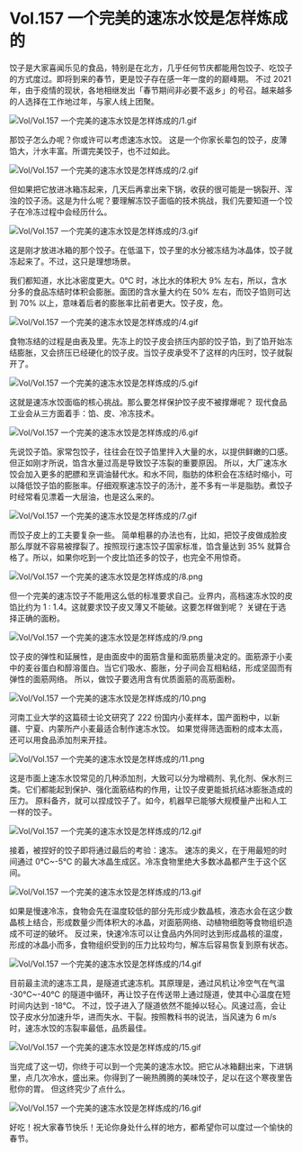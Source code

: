 # Vol.157 一个完美的速冻水饺是怎样炼成的

饺子是大家喜闻乐见的食品，特别是在北方，几乎任何节庆都能用包饺子、吃饺子的方式度过。即将到来的春节，更是饺子存在感一年一度的的巅峰期。
不过 2021 年，由于疫情的现状，各地相继发出「春节期间非必要不返乡」的号召。越来越多的人选择在工作地过年，与家人线上团聚。

![Vol/Vol.157 一个完美的速冻水饺是怎样炼成的/1.gif](https://cdn.jsdelivr.net/gh/ipaperclip-icu/static/image/文字稿/Vol/Vol.157%20一个完美的速冻水饺是怎样炼成的/1.gif)

那饺子怎么办呢？你或许可以考虑速冻水饺。
这是一个你家长辈包的饺子，皮薄馅大，汁水丰富。所谓完美饺子，也不过如此。

![Vol/Vol.157 一个完美的速冻水饺是怎样炼成的/2.gif](https://cdn.jsdelivr.net/gh/ipaperclip-icu/static/image/文字稿/Vol/Vol.157%20一个完美的速冻水饺是怎样炼成的/2.gif)

但如果把它放进冰箱冻起来，几天后再拿出来下锅，收获的很可能是一锅裂开、浑浊的饺子汤。这是为什么呢？要理解冻饺子面临的技术挑战，我们先要知道一个饺子在冷冻过程中会经历什么。

![Vol/Vol.157 一个完美的速冻水饺是怎样炼成的/3.gif](https://cdn.jsdelivr.net/gh/ipaperclip-icu/static/image/文字稿/Vol/Vol.157%20一个完美的速冻水饺是怎样炼成的/3.gif)

这是刚才放进冰箱的那个饺子。在低温下，饺子里的水分被冻结为冰晶体，饺子就冻起来了。不过，这只是理想场景。

我们都知道，水比冰密度更大。0℃ 时，冰比水的体积大 9% 左右，所以，含水分多的食品冻结时体积会膨胀。面团的含水量大约在 50% 左右，而饺子馅则可达到 70% 以上，意味着后者的膨胀率比前者更大。饺子皮，危。

![Vol/Vol.157 一个完美的速冻水饺是怎样炼成的/4.gif](https://cdn.jsdelivr.net/gh/ipaperclip-icu/static/image/文字稿/Vol/Vol.157%20一个完美的速冻水饺是怎样炼成的/4.gif)

食物冻结的过程是由表及里。先冻上的饺子皮会挤压内部的饺子馅，到了馅开始冻结膨胀，又会挤压已经硬化的饺子皮。当饺子皮承受不了这样的内压时，饺子就裂开了。

![Vol/Vol.157 一个完美的速冻水饺是怎样炼成的/5.gif](https://cdn.jsdelivr.net/gh/ipaperclip-icu/static/image/文字稿/Vol/Vol.157%20一个完美的速冻水饺是怎样炼成的/5.gif)

这就是速冻水饺面临的核心挑战。那么要怎样保护饺子皮不被撑爆呢？
现代食品工业会从三方面着手：馅、皮、冷冻技术。

![Vol/Vol.157 一个完美的速冻水饺是怎样炼成的/6.gif](https://cdn.jsdelivr.net/gh/ipaperclip-icu/static/image/文字稿/Vol/Vol.157%20一个完美的速冻水饺是怎样炼成的/6.gif)

先说饺子馅。家常包饺子，往往会在饺子馅里拌入大量的水，以提供鲜嫩的口感。但正如刚才所说，馅含水量过高是导致饺子冻裂的重要原因。
所以，大厂速冻水饺会加入更多的肥膘和烹调油替代水。和水不同，脂肪的体积会在冻结时缩小，可以降低饺子馅的膨胀率。仔细观察速冻饺子的汤汁，差不多有一半是脂肪。煮饺子时经常看见漂着一大层油，也是这么来的。

![Vol/Vol.157 一个完美的速冻水饺是怎样炼成的/7.gif](https://cdn.jsdelivr.net/gh/ipaperclip-icu/static/image/文字稿/Vol/Vol.157%20一个完美的速冻水饺是怎样炼成的/7.gif)

而饺子皮上的工夫要复杂一些。
简单粗暴的办法也有，比如，把饺子皮做成脸皮那么厚就不容易被撑裂了。按照现行速冻饺子国家标准，馅含量达到 35% 就算合格了。所以，如果你吃到一个皮比馅还多的饺子，也完全不用惊奇。

![Vol/Vol.157 一个完美的速冻水饺是怎样炼成的/8.png](https://cdn.jsdelivr.net/gh/ipaperclip-icu/static/image/文字稿/Vol/Vol.157%20一个完美的速冻水饺是怎样炼成的/8.png)

但一个完美的速冻饺子不能用这么低的标准要求自己。业界内，高档速冻水饺的皮馅比约为 1 : 1.4。这就要求饺子皮又薄又不能破。这要怎样做到呢？
关键在于选择正确的面粉。

![Vol/Vol.157 一个完美的速冻水饺是怎样炼成的/9.png](https://cdn.jsdelivr.net/gh/ipaperclip-icu/static/image/文字稿/Vol/Vol.157%20一个完美的速冻水饺是怎样炼成的/9.png)

饺子皮的弹性和延展性，是由面皮中的面筋含量和面筋质量决定的。面筋源于小麦中的麦谷蛋白和醇溶蛋白。当它们吸水、膨胀，分子间会互相粘结，形成坚固而有弹性的面筋网络。
所以，做饺子要选用含有优质面筋的高筋面粉。

![Vol/Vol.157 一个完美的速冻水饺是怎样炼成的/10.png](https://cdn.jsdelivr.net/gh/ipaperclip-icu/static/image/文字稿/Vol/Vol.157%20一个完美的速冻水饺是怎样炼成的/10.png)

河南工业大学的这篇硕士论文研究了 222 份国内小麦样本，国产面粉中，以新疆、宁夏、内蒙所产小麦最适合制作速冻水饺。
如果觉得筛选面粉的成本太高，还可以用食品添加剂来开挂。

![Vol/Vol.157 一个完美的速冻水饺是怎样炼成的/11.png](https://cdn.jsdelivr.net/gh/ipaperclip-icu/static/image/文字稿/Vol/Vol.157%20一个完美的速冻水饺是怎样炼成的/11.png)

这是市面上速冻水饺常见的几种添加剂，大致可以分为增稠剂、乳化剂、保水剂三类。它们都能起到保护、强化面筋结构的作用，让饺子皮更能抵抗结冰膨胀造成的压力。
原料备齐，就可以捏成饺子了。如今，机器早已能够大规模量产出和人工一样的饺子。

![Vol/Vol.157 一个完美的速冻水饺是怎样炼成的/12.gif](https://cdn.jsdelivr.net/gh/ipaperclip-icu/static/image/文字稿/Vol/Vol.157%20一个完美的速冻水饺是怎样炼成的/12.gif)

接着，被捏好的饺子即将通过最后的考验：速冻。
速冻的奥义，在于用最短的时间通过 0℃\~-5℃ 的最大冰晶生成区。冷冻食物里绝大多数冰晶都产生于这个区间。

![Vol/Vol.157 一个完美的速冻水饺是怎样炼成的/13.gif](https://cdn.jsdelivr.net/gh/ipaperclip-icu/static/image/文字稿/Vol/Vol.157%20一个完美的速冻水饺是怎样炼成的/13.gif)

如果是慢速冷冻，食物会先在温度较低的部分先形成少数晶核，液态水会在这少数晶核上结合，形成数量少而体积大的冰晶，对面筋网络、动植物细胞等食物组织造成不可逆的破坏。
反过来，快速冷冻可以让食品内外同时达到形成晶核的温度，形成的冰晶小而多，食物组织受到的压力比较均匀，解冻后容易恢复到原有状态。

![Vol/Vol.157 一个完美的速冻水饺是怎样炼成的/14.gif](https://cdn.jsdelivr.net/gh/ipaperclip-icu/static/image/文字稿/Vol/Vol.157%20一个完美的速冻水饺是怎样炼成的/14.gif)

目前最主流的速冻工具，是隧道式速冻机。其原理是，通过风机让冷空气在气温 -30℃\~-40℃ 的隧道中循环，再让饺子在传送带上通过隧道，使其中心温度在短时间内达到 -18℃。
不过，饺子进入了隧道依然不能掉以轻心。风速过高，会让饺子皮水分加速升华，进而失水、干裂。按照教科书的说法，当风速为 6 m/s 时，速冻水饺的冻裂率最低，品质最佳。

![Vol/Vol.157 一个完美的速冻水饺是怎样炼成的/15.gif](https://cdn.jsdelivr.net/gh/ipaperclip-icu/static/image/文字稿/Vol/Vol.157%20一个完美的速冻水饺是怎样炼成的/15.gif)

当完成了这一切，你终于可以到一个完美的速冻水饺。把它从冰箱翻出来，下进锅里，点几次冷水，盛出来。你得到了一碗热腾腾的美味饺子，足以在这个寒夜里告慰你的胃。
但这终究少了点什么。

![Vol/Vol.157 一个完美的速冻水饺是怎样炼成的/16.gif](https://cdn.jsdelivr.net/gh/ipaperclip-icu/static/image/文字稿/Vol/Vol.157%20一个完美的速冻水饺是怎样炼成的/16.gif)

好吃！祝大家春节快乐！无论你身处什么样的地方，都希望你可以度过一个愉快的春节。
